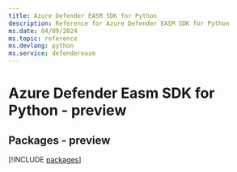 ```yaml
---
title: Azure Defender EASM SDK for Python
description: Reference for Azure Defender EASM SDK for Python
ms.date: 04/09/2024
ms.topic: reference
ms.devlang: python
ms.service: defendereasm
---
```

# Azure Defender Easm SDK for Python - preview
## Packages - preview
[!INCLUDE [packages](defender-easm-index.md)]
